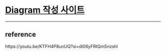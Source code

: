 <h1>
  <a href="https://app.diagrams.net/#Hjbkim4040%2FtodoByVue%2Fmain%2FtodoByVue.drawio">Diagram 작성 사이트</a>
</h1>

<hr>

<div>
  <h2>
    reference
  </h2>
  <p>
    https://youtu.be/KTFH4P8unUQ?si=dl06yFRtQm5nzshl
  </p>
</div>
